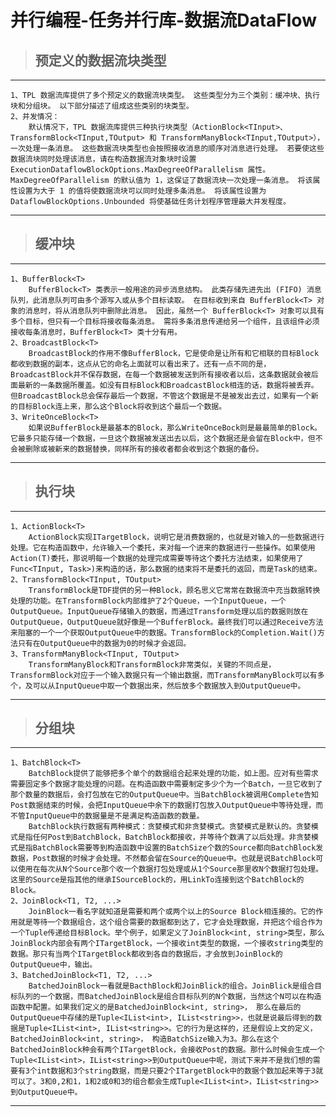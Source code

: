 # 并行编程-任务并行库-数据流DataFlow

>## 预定义的数据流块类型

---

	1、TPL 数据流库提供了多个预定义的数据流块类型。 这些类型分为三个类别：缓冲块、执行块和分组块。 以下部分描述了组成这些类别的块类型。
	2、并发情况：
		默认情况下，TPL 数据流库提供三种执行块类型（ActionBlock<TInput>、TransformBlock<TInput,TOutput> 和 TransformManyBlock<TInput,TOutput>），一次处理一条消息。 这些数据流块类型也会按照接收消息的顺序对消息进行处理。 若要使这些数据流块同时处理该消息，请在构造数据流对象块时设置 ExecutionDataflowBlockOptions.MaxDegreeOfParallelism 属性。MaxDegreeOfParallelism 的默认值为 1，这保证了数据流块一次处理一条消息。 将该属性设置为大于 1 的值将使数据流块可以同时处理多条消息。 将该属性设置为 DataflowBlockOptions.Unbounded 将使基础任务计划程序管理最大并发程度。
		
---

>## 缓冲块

---

	1、BufferBlock<T>
		BufferBlock<T> 类表示一般用途的异步消息结构。 此类存储先进先出 (FIFO) 消息队列，此消息队列可由多个源写入或从多个目标读取。 在目标收到来自 BufferBlock<T> 对象的消息时，将从消息队列中删除此消息。 因此，虽然一个 BufferBlock<T> 对象可以具有多个目标，但只有一个目标将接收每条消息。 需将多条消息传递给另一个组件，且该组件必须接收每条消息时，BufferBlock<T> 类十分有用。
	2、BroadcastBlock<T>
		BroadcastBlock的作用不像BufferBlock，它是使命是让所有和它相联的目标Block都收到数据的副本，这点从它的命名上面就可以看出来了。还有一点不同的是，BroadcastBlock并不保存数据，在每一个数据被发送到所有接收者以后，这条数据就会被后面最新的一条数据所覆盖。如没有目标Block和BroadcastBlock相连的话，数据将被丢弃。但BroadcastBlock总会保存最后一个数据，不管这个数据是不是被发出去过，如果有一个新的目标Block连上来，那么这个Block将收到这个最后一个数据。
	3、WriteOnceBlock<T>
		如果说BufferBlock是最基本的Block，那么WriteOnceBock则是最最简单的Block。它最多只能存储一个数据，一旦这个数据被发送出去以后，这个数据还是会留在Block中，但不会被删除或被新来的数据替换，同样所有的接收者都会收到这个数据的备份。

---

>## 执行块

---
	1、ActionBlock<T>
		ActionBlock实现ITargetBlock，说明它是消费数据的，也就是对输入的一些数据进行处理。它在构造函数中，允许输入一个委托，来对每一个进来的数据进行一些操作。如果使用Action(T)委托，那说明每一个数据的处理完成需要等待这个委托方法结束，如果使用了Func<TInput, Task>)来构造的话，那么数据的结束将不是委托的返回，而是Task的结束。
	2、TransformBlock<TInput, TOutput>
		TransformBlock是TDF提供的另一种Block，顾名思义它常常在数据流中充当数据转换处理的功能。在TransformBlock内部维护了2个Queue，一个InputQueue，一个OutputQueue。InputQueue存储输入的数据，而通过Transform处理以后的数据则放在OutputQueue，OutputQueue就好像是一个BufferBlock。最终我们可以通过Receive方法来阻塞的一个一个获取OutputQueue中的数据。TransformBlock的Completion.Wait()方法只有在OutputQueue中的数据为0的时候才会返回。
	3、TransformManyBlock<TInput, TOutput>
		TransformManyBlock和TransformBlock非常类似，关键的不同点是，TransformBlock对应于一个输入数据只有一个输出数据，而TransformManyBlock可以有多个，及可以从InputQueue中取一个数据出来，然后放多个数据放入到OutputQueue中。
---

>## 分组块

---

	1、BatchBlock<T>
		BatchBlock提供了能够把多个单个的数据组合起来处理的功能，如上图。应对有些需求需要固定多个数据才能处理的问题。在构造函数中需要制定多少个为一个Batch，一旦它收到了那个数量的数据后，会打包放在它的OutputQueue中。当BatchBlock被调用Complete告知Post数据结束的时候，会把InputQueue中余下的数据打包放入OutputQueue中等待处理，而不管InputQueue中的数据量是不是满足构造函数的数量。
		BatchBlock执行数据有两种模式：贪婪模式和非贪婪模式。贪婪模式是默认的。贪婪模式是指任何Post到BatchBlock，BatchBlock都接收，并等待个数满了以后处理。非贪婪模式是指BatchBlock需要等到构造函数中设置的BatchSize个数的Source都向BatchBlock发数据，Post数据的时候才会处理。不然都会留在Source的Queue中。也就是说BatchBlock可以使用在每次从N个Source那个收一个数据打包处理或从1个Source那里收N个数据打包处理。这里的Source是指其他的继承ISourceBlock的，用LinkTo连接到这个BatchBlock的Block。
	2、JoinBlock<T1, T2, ...>
		JoinBlock一看名字就知道是需要和两个或两个以上的Source Block相连接的。它的作用就是等待一个数据组合，这个组合需要的数据都到达了，它才会处理数据，并把这个组合作为一个Tuple传递给目标Block。举个例子，如果定义了JoinBlock<int, string>类型，那么JoinBlock内部会有两个ITargetBlock，一个接收int类型的数据，一个接收string类型的数据。那只有当两个ITargetBlock都收到各自的数据后，才会放到JoinBlock的OutputQueue中，输出。
	3、BatchedJoinBlock<T1, T2, ...>
		BatchedJoinBlock一看就是BacthBlock和JoinBlick的组合。JoinBlick是组合目标队列的一个数据，而BatchedJoinBlock是组合目标队列的N个数据，当然这个N可以在构造函数中配置。如果我们定义的是BatchedJoinBlock<int, string>， 那么在最后的OutputQueue中存储的是Tuple<IList<int>, IList<string>>，也就是说最后得到的数据是Tuple<IList<int>, IList<string>>。它的行为是这样的，还是假设上文的定义，BatchedJoinBlock<int, string>， 构造BatchSize输入为3。那么在这个BatchedJoinBlock种会有两个ITargetBlock，会接收Post的数据。那什么时候会生成一个Tuple<IList<int>，IList<string>>到OutputQueue中呢，测试下来并不是我们想的需要有3个int数据和3个string数据，而是只要2个ITargetBlock中的数据个数加起来等于3就可以了。3和0,2和1，1和2或0和3的组合都会生成Tuple<IList<int>，IList<string>>到OutputQueue中。

---